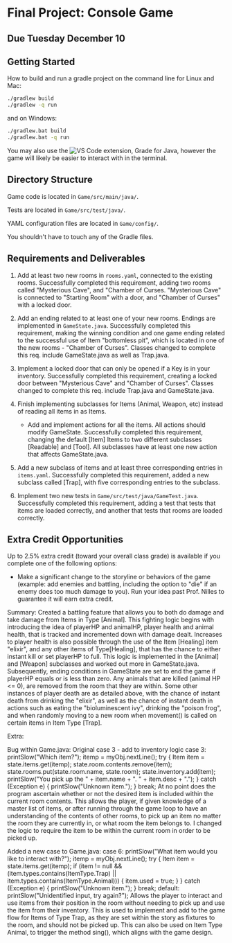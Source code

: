 # Final Project: Console Game

## Due Tuesday December 10

## Getting Started

How to build and run a gradle project on the command line for Linux and Mac:

```sh
./gradlew build
./gradlew -q run
```

and on Windows:

```sh
./gradlew.bat build
./gradlew.bat -q run
```

You may also use the
![VS Code extension, Grade for
Java](https://marketplace.visualstudio.com/items?itemName=vscjava.vscode-gradle),
however the game will likely be easier to interact with in the terminal.

## Directory Structure

Game code is located in `Game/src/main/java/`.

Tests are located in `Game/src/test/java/`.

YAML configuration files are located in `Game/config/`.

You shouldn't have to touch any of the Gradle files.

## Requirements and Deliverables

1. Add at least two new rooms in `rooms.yaml`, connected to the existing rooms.
   Successfully completed this requirement, adding two rooms called "Mysterious Cave", and "Chamber of Curses. "Mysterious Cave" is connected to "Starting Room" with a door, and "Chamber of Curses" with a locked door.

2. Add an ending related to at least one of your new rooms. Endings are
implemented in `GameState.java`.
   Successfully completed this requirement, making the winning condition and one game ending related to the successful use of Item "bottomless pit", which is located in one of the new rooms - "Chamber of Curses". Classes changed to complete this req. include GameState.java as well as Trap.java.

3. Implement a locked door that can only be opened if a Key is in your inventory.
   Successfully completed this requirement, creating a locked door between "Mysterious Cave" and "Chamber of Curses". Classes changed to complete this req. include Trap.java and GameState.java.

4. Finish implementing subclasses for Items (Animal, Weapon, etc) instead of reading all
items in as Items.
   - Add and implement actions for all the items. All actions should modify GameState.
   Successfully completed this requirement, changing the default [Item] Items to two different subclasses [Readable] and [Tool]. All subclasses have at least one new action that affects GameState.java.

5. Add a new subclass of items and at least three corresponding entries in `items.yaml`.
   Successfully completed this requirement, added a new subclass called [Trap], with five corresponding entries to the subclass.

6. Implement two new tests in `Game/src/test/java/GameTest.java`.
   Successfully completed this requirement, adding a test that tests that items are loaded correctly, and another that tests that rooms are loaded correctly. 

## Extra Credit Opportunities

Up to 2.5% extra credit (toward your overall class grade) is available if you complete one of the following options:

- Make a significant change to the storyline or behaviors of the game (example:
add enemies and battling, including the option to "die" if an enemy does too
much damage to you). Run your idea past Prof. Nilles to guarantee it will earn
extra credit.

Summary: 
Created a battling feature that allows you to both do damage and take damage from Items in Type [Animal]. This fighting logic begins with introducing the idea of playerHP and animalHP, player health and animal health, that is tracked and incremented down with damage dealt. Increases to player health is also possible through the use of the Item [Healing] item "elixir", and any other items of Type[Healing], that has the chance to either instant kill or set playerHP to full. This logic is implemented in the [Animal] and [Weapon] subclasses and worked out more in GameState.java.
Subsequently, ending conditions in GameState are set to end the game if playerHP equals or is less than zero. Any animals that are killed (animal HP <= 0), are removed from the room that they are within. Some other instances of player death are as detailed above, with the chance of instant death from drinking the "elixir", as well as the chance of instant death in actions such as eating the "bioluminescent ivy", drinking the "poison frog", and when randomly moving to a new room when movement() is called on certain items in Item Type [Trap].

Extra: 

Bug within Game.java:
Original case 3 - add to inventory logic 
   case 3:
      printSlow("Which item?");
      itemp = myObj.nextLine();
         try {
            Item item = state.items.get(itemp);
            state.room.contents.remove(item);
            state.rooms.put(state.room.name, state.room);
            state.inventory.add(item);
            printSlow("You pick up the " + item.name + ". " + item.desc + ".");
         } catch (Exception e) {
            printSlow("Unknown item.");
         }
      break;
At no point does the program ascertain whether or not the desired item is included within the current room contents. This allows the player, if given knowledge of a master list of items, or after running through the game loop to have an understanding of the contents of other rooms, to pick up an item no matter the room they are currently in, or what room the item belongs to. 
I changed the logic to require the item to be within the current room in order to be picked up.

Added a new case to Game.java:
   case 6: 
      printSlow("What item would you like to interact with?"); 
      itemp = myObj.nextLine();
      try {
         Item item = state.items.get(itemp);
         if (item != null && (item.types.contains(ItemType.Trap) || item.types.contains(ItemType.Animal))) {
            item.used = true;
         }
      } catch (Exception e) {
         printSlow("Unknown item.");
      }
      break;
   default:
      printSlow("Unidentified input, try again?");
Allows the player to interact and use items from their position in the room without needing to pick up and use the item from their inventory. This is used to implement and add to the game flow for Items of Type Trap, as they are set within the story as fixtures to the room, and should not be picked up. This can also be used on Item Type Animal, to trigger the method sing(), which aligns with the game design.

